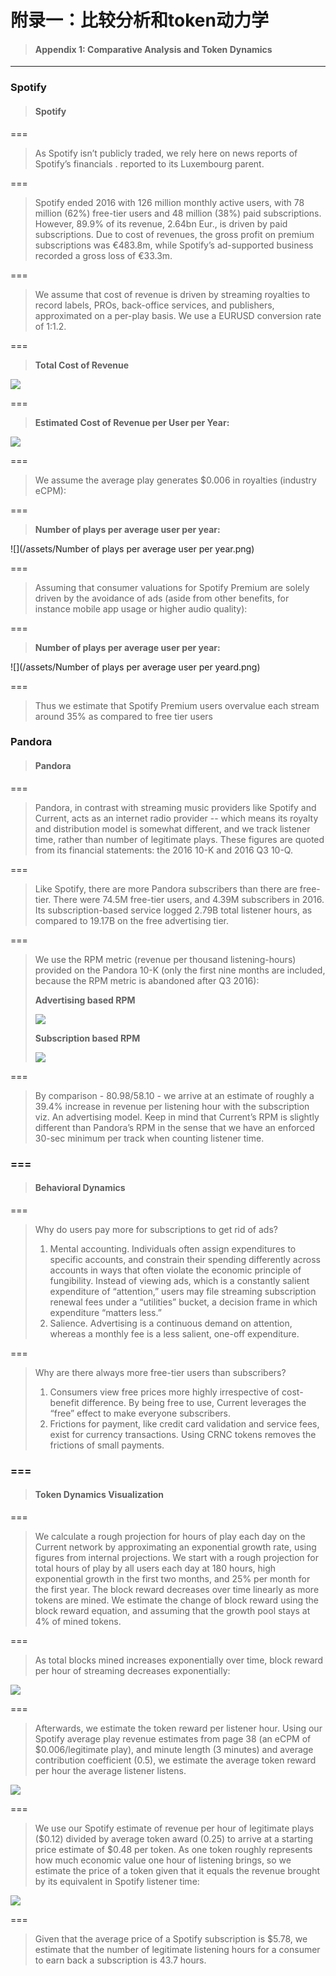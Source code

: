 # 附录一：比较分析和token动力学

> #### Appendix 1: Comparative Analysis and Token Dynamics

---

### Spotify

> #### Spotify

===

> As Spotify isn’t publicly traded, we rely here on news reports of Spotify’s financials . reported to its Luxembourg parent.

===

> Spotify ended 2016 with 126 million monthly active users, with 78 million \(62%\) free-tier users and 48 million \(38%\) paid subscriptions. However, 89.9% of its revenue, 2.64bn Eur., is driven by paid subscriptions. Due to cost of revenues, the gross profit on premium subscriptions was €483.8m, while Spotify’s ad-supported business recorded a gross loss of €33.3m.

===

> We assume that cost of revenue is driven by streaming royalties to record labels, PROs, back-office services, and publishers, approximated on a per-play basis. We use a EURUSD conversion rate of 1:1.2.

===

> **Total Cost of Revenue**

![](/assets/totalcost.png)

===

> **Estimated Cost of Revenue per User per Year:**

![](/assets/p7.png)

===

> We assume the average play generates $0.006 in royalties \(industry eCPM\):

===

> **Number of plays per average user per year:**

![](/assets/Number of plays per average user per year.png)

===

> Assuming that consumer valuations for Spotify Premium are solely driven by the avoidance of ads \(aside from other benefits, for instance mobile app usage or higher audio quality\):

===

> **Number of plays per average user per year:**

![](/assets/Number of plays per average user per yeard.png)

===

> Thus we estimate that Spotify Premium users overvalue each stream around 35% as compared to free tier users

### Pandora

> #### Pandora

===

> Pandora, in contrast with streaming music providers like Spotify and Current, acts as an internet radio provider -- which means its royalty and distribution model is somewhat different, and we track listener time, rather than number of legitimate plays. These figures are quoted from its financial statements: the 2016 10-K and 2016 Q3 10-Q.

===

> Like Spotify, there are more Pandora subscribers than there are free-tier. There were 74.5M free-tier users, and 4.39M subscribers in 2016. Its subscription-based service logged 2.79B total listener hours, as compared to 19.17B on the free advertising tier.

===

> We use the RPM metric \(revenue per thousand listening-hours\) provided on the Pandora 10-K \(only the first nine months are included, because the RPM metric is abandoned after Q3 2016\):
>
> **Advertising based RPM**
>
> ![](/assets/ok3.png)
>
> **Subscription based RPM**
>
> ![](/assets/ok2.png)

===

> By comparison - 80.98/58.10 - we arrive at an estimate of roughly a 39.4% increase in revenue per listening hour with the subscription viz. An advertising model. Keep in mind that Current’s RPM is slightly different than Pandora’s RPM in the sense that we have an enforced 30-sec minimum per track when counting listener time.

### ===

> #### Behavioral Dynamics

===

> Why do users pay more for subscriptions to get rid of ads?
>
> 1. Mental accounting. Individuals often assign expenditures to specific accounts, and constrain their spending differently across accounts in ways that often violate the economic principle of fungibility. Instead of viewing ads, which is a constantly salient expenditure of “attention,” users may file streaming subscription renewal fees under a “utilities” bucket, a decision frame in which expenditure “matters less.”
> 2. Salience. Advertising is a continuous demand on attention, whereas a monthly fee is a less salient, one-off expenditure.

===

> Why are there always more free-tier users than subscribers?
>
> 1. Consumers view free prices more highly irrespective of cost-benefit difference. By being free to use, Current leverages the “free” effect to make everyone subscribers.
> 2. Frictions for payment, like credit card validation and service fees, exist for currency transactions. Using CRNC tokens removes the frictions of small payments.

### ===

> #### Token Dynamics Visualization

===

> We calculate a rough projection for hours of play each day on the Current network by approximating an exponential growth rate, using figures from internal projections. We start with a rough projection for total hours of play by all users each day at 180 hours, high exponential growth in the first two months, and 25% per month for the first year. The block reward decreases over time linearly as more tokens are mined. We estimate the change of block reward using the block reward equation, and assuming that the growth pool stays at 4% of mined tokens.

===

> As total blocks mined increases exponentially over time, block reward per hour of streaming decreases exponentially:

![](/assets/p1.png)

===

> Afterwards, we estimate the token reward per listener hour. Using our Spotify average play revenue estimates from page 38 \(an eCPM of $0.006/legitimate play\), and minute length \(3 minutes\) and average contribution coefficient \(0.5\), we estimate the average token reward per hour the average listener listens.

![](/assets/p2.png)

===

> We use our Spotify estimate of revenue per hour of legitimate plays \($0.12\) divided by average token award \(0.25\) to arrive at a starting price estimate of $0.48 per token. As one token roughly represents how much economic value one hour of listening brings, so we estimate the price of a token given that it equals the revenue brought by its equivalent in Spotify listener time:

![](/assets/p3.png)

===

> Given that the average price of a Spotify subscription is $5.78, we estimate that the number of legitimate listening hours for a consumer to earn back a subscription is 43.7 hours.



